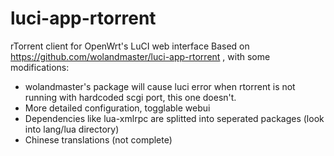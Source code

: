 # luci-app-rtorrent
rTorrent client for OpenWrt's LuCI web interface
Based on https://github.com/wolandmaster/luci-app-rtorrent , with some modifications:
- wolandmaster's package will cause luci error when rtorrent is not running with hardcoded scgi port, this one doesn't.
- More detailed configuration, togglable webui
- Dependencies like lua-xmlrpc are splitted into seperated packages (look into lang/lua directory)
- Chinese translations (not complete)
